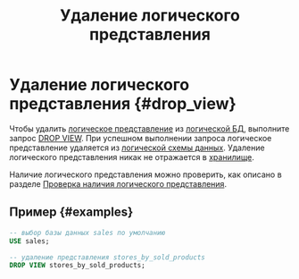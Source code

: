 ﻿---
layout: default
title: Удаление логического представления
nav_order: 7
parent: Управление схемой данных
grand_parent: Работа с системой
has_children: false
---

# Удаление логического представления {#drop_view}

Чтобы удалить [логическое представление](../../../overview/main_concepts/logical_view/logical_view.md) 
из [логической БД](../../../overview/main_concepts/logical_db/logical_db.md), 
выполните запрос [DROP VIEW](../../../reference/sql_plus_requests/DROP_VIEW/DROP_VIEW.md).
При успешном выполнении запроса логическое представление удаляется из [логической схемы данных](../../../overview/main_concepts/logical_schema/logical_schema.md). 
Удаление логического представления никак не отражается в [хранилище](../../../overview/main_concepts/data_storage/data_storage.md).

Наличие логического представления можно проверить, как описано в разделе [Проверка наличия логического представления](../entity_presence_check/entity_presence_check.md#view_check).

## Пример {#examples}

```sql
-- выбор базы данных sales по умолчанию
USE sales;

-- удаление представления stores_by_sold_products
DROP VIEW stores_by_sold_products;
```